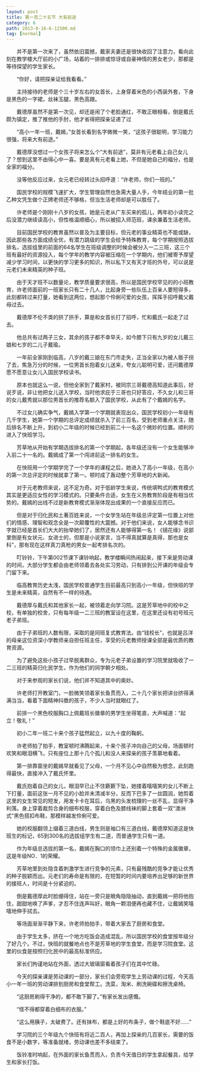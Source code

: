 ```yaml
---
layout: post
title: 第一百二十五节 大有前途
category: 6
path: 2013-8-16-6-12500.md
tag: [normal]
---
```


　　并不是第一次来了，虽然依旧震撼，戴家夫妻还是很快收回了注意力，看向此刻在教学楼大厅前的小广场，站着的一排排或惊讶或自豪神情的男女老少，那都是等待探望的学生家长。

　　“你好，请把探亲证给我看看。”

　　主持接待的老师是个三十岁左右的女首长，上身穿着米色的小西装外套，下身是黑色的一字裙，丝袜玉腿，黑色高跟。

　　戴德厚虽然不是第一次见，却还是闹了个老脸通红，不敢正眼相看，倒是戴氏颇为镇定，推了推他的手肘，他才省得把探亲证递了过

　　“高小一年一班，戴嫣，”女首长看到名字微微一笑，“这孩子很聪明，学习能力很强，将来大有前途。”

　　戴德厚没想过一个女孩子将来怎么个“大有前途”，莫非有元老看上自己女儿了？想到这里不由得心中一喜。要是真有元老看上她，不但是她自己的福分，也是全家的福分。

　　没等他反应过来，女元老已经转过头招呼道：“许老师，你们一班的。”

　　国民学校的规模飞速扩大，学生管理自然也急需大量人手，今年结业的第一批乙种文凭生做个正牌老师还不够格，但当生活老师却是可以胜任了。

　　许老师是个刚刚十八岁的女孩，她是元老从广东买来的孤儿，两年初小读完之后没潜力继续读高小，但性格温顺细心，所以被招入师范班，课余兼着生活老师。

　　目前国民学校的教育虽然以普及为主要目标，但元老的事业精英也不能或缺，因此那些各方面成绩全优，有潜力跳级的学生会给予特殊教育，每个学期按照选拔排名，选拔组里的前面的64名学生在班级调整的时候会被分入一二三班，这三个班有最好的资源投入，每个学年的教学内容被压缩在一个学期内，他们被寄予厚望减少学习时间，以更快的学习更多的知识，所以私下又有天才班的外号，可以说是元老们未来精英的种子班。

　　由于天才班不以数量论，教学质量要求很高，所以是国民学校罕见的的小班教育，许老师面前的一班家长只有二十几人，比起身旁一些队伍上百亲人要短得多，此刻都转过来打量，她看到这两位，想起那个伶俐可爱的女孩，挥挥手招呼戴父戴母过去。

　　戴德厚不伦不类的拱了拱手，算是和女首长打了招呼，忙和戴氏一起走了过去。

　　他总共有过两子三女，其余的孩子都不幸早夭，如今膝下只有九岁的女儿戴三娘和七岁的二儿子戴瑜。

　　一年前全家刚到临高，八岁的戴三娘在东门市走失，正当全家以为被人贩子拐了去，焦急万分的时候，一位男首长抱着女儿送来，夸女儿聪明可爱，还问戴德厚愿不愿意让女儿入国民学校读书。

　　原本也就这么一说，但他全家到了戴家村，被同宗三哥戴德高知道此事后，好说歹说，非让他把女儿送入学校，当时他求庇于三哥也只好答应，不久女儿和三哥的女儿戴秀就以那位男首长的推荐名额入了国民学校，从此有了个戴嫣的名字。

　　不过女儿确实争气，戴嫣入学第一个学期就表现出众，国民学校初小一年级有几千学生，她第一个学期的总评定成绩就杀入了前三百名，受到老师重点关注，随后排名不断上升，到初小二年级的时候已经到前二十一名这个微妙的位置。顺利的进入了快班学习。

　　芳草地从开始有学期选拔排名的第一个学期起，各年级还没有一个女生能够冲入前二十一名的。戴嫣成了第一个闯进前这一排名的女生。

　　在快班用一个学期学完了一个学年的课程之后，她进入了高小一年级，在高小的第一次总评定的时候就拿了第一。顿时成了轰动整个芳草地的大新闻。

　　对于元老教师来说，这不足为奇。对于低龄学生来说，传统填鸭式的教育模式其实是更适应女性的学习模式的。只要条件合适，女生在义务教育阶段是有相当优势的。戴嫣的出线不过是新教育模式渐渐体现出成果的一个直接反应而已。

　　但是对于归化民和土著百姓来说，一个女学生站在年级总评定第一位置上对他们的情感、理智和观念全是一次颠覆性的大震撼。对于他们来说，女人能够念书识字就已经是首长们大大的抬举她们了，居然还有人能够得第一名！《镜花缘》说部里倒是有女状元、女进士的，但那是小说家言，当不得真就算是真得，那也是女科”，那有现在这样真刀真枪的男女一起考排名次的。

　　叮铃铃，下午第002节课下课铃响起，教学楼瞬间热闹起来，接下来是劳动课的时间，大部分学生都会由老师领着去各处实习劳动，只有排到公开课的年级会专门留下来。

　　临高教育历史太浅，国民学校普通学生目前最高只到高小一年级，但快班的学生是未来精英，自然有不一样的待遇。

　　戴德厚与戴氏和其他家长一起，被领着走向学习院。这是芳草地中的校中之校，有单独的校舍，只有每年级一二三班的教室设在这里，在这里还设有初号班元老子弟班。

　　由于子弟班的人数有限，采取的是同班复式教育法。由“钱校长”，也就是吕洋的母亲这位资深小学教师亲自担任班主任，享受的元老教师授课全部是最优质的教育资源。

　　为了避免这些小孩子过早脱离群众，专为元老子弟设置的学习院里就吸收了一二三班的精英归化民学生，作为他们的同学朝夕相处。

　　对于来参观的家长们说，他们并不知道其中的奥妙。

　　许老师打开教室门，一脸微笑领着家长鱼贯而入，二十几个家长把讲台挤得满满当当，看着下面精神抖擞的孩子，不少人当时就眼红了。

　　前排一个黑色校服胸口上佩戴班长徽章的男学生坐得笔直，大声喊道：“起立！敬礼！”

　　初小二年一班二十来个孩子猛然起立，以九十度的鞠躬。

　　许老师拍了拍手，教室顿时沸腾起来，十来个孩子冲向自己的父母，场面顿时欢笑和眼泪横飞，只有座位上那十几个孤儿和没人来探亲的孩子羡慕地看着。

　　第一排靠窗坐的戴嫣早就看见了父母，一个月不见心中自然极为想念，此刻跑得最快，直接冲入了戴氏怀里。

　　戴氏抱着自己的女儿，眼泪早已止不住簌簌下坠，她搂着嘻嘻笑的女儿不断上下打量，面前这张一月不见的小脸并未清减半分，反而下巴多了一丝圆润，她剪着这里的女生常见的短发，用发卡卡在耳后，乌黑的头发梳理的一丝不乱，显得干净利落。身上穿着裁剪合身的细布校服，穿着白色及膝线袜的脚上套着一双“澳洲式”黑色搭扣布鞋，那模样越发伶俐可爱。

　　她的校服翻领上缀着三道白线，男生则是袖口有三道白线，戴德厚知道这是快班生的标记，65到300名的选拔组学生有二道，而普通学生只有一道。

　　作为年级总选拔的第一名，戴嫣在胸口的领巾上还别着一个特殊的金属徽章，这是年级NO．1的荣耀。

　　芳草地里到处隐含着刺激学生进行竞争的元素，只有最残酷的竞争才能让优秀的种子脱颖而出。元老们的寿命是有限的，在短暂的时间内要培养出足够的新世界的接班人，时间是十分紧迫的。

　　倒是戴德厚此时脸绷得住，站在一旁只是眼角隐隐抽动，直到戴嫣一把将他抱住，甜甜地唤了声爹，才忍不住连声叫好，眼角一颗泪便再也藏不住，让戴嫣笑嘻嘻地伸手拭去。

　　等场面渐渐平静下来，许老师拍拍手，带着大家去了厨房和食堂。

　　由于学生太多，挤在一个地方吃饭会造成混乱，所以国民学校的食堂按年级分了好几个。不过，快班的就餐地点也不是芳草地的学生食堂，而是学习院食堂。这里的伙食是按照归化民中的最高标准供应。

　　家长们拘谨地站在外面，透过大玻璃窗看着孩子们在其中忙碌。

　　今天的探亲课是劳动课的一部分，家长们会旁观学生上劳动课的过程，今天高小一年一班的劳动课排到厨房和食堂帮工。洗菜，淘米、刷洗碗碟和擦洗桌椅。

　　“这厨房刷得干净的，都不敢下脚了。”有家长发出感慨。

　　“怪不得都穿着白细布的衣服。”

　　“这么用胰子，太破费了。还有抹布，都是上好的布条子，做个鞋底不好……”

　　学习院的三个年级九个快班有将近二百人，再加上探亲的几百家长，需要的饭食不是小数字，等准备就绪，劳动课也差不多结束了。

　　饭铃准时响起，在外面的家长鱼贯而入，负责今天值日的学生拿起餐具，给学生和家长打饭。
